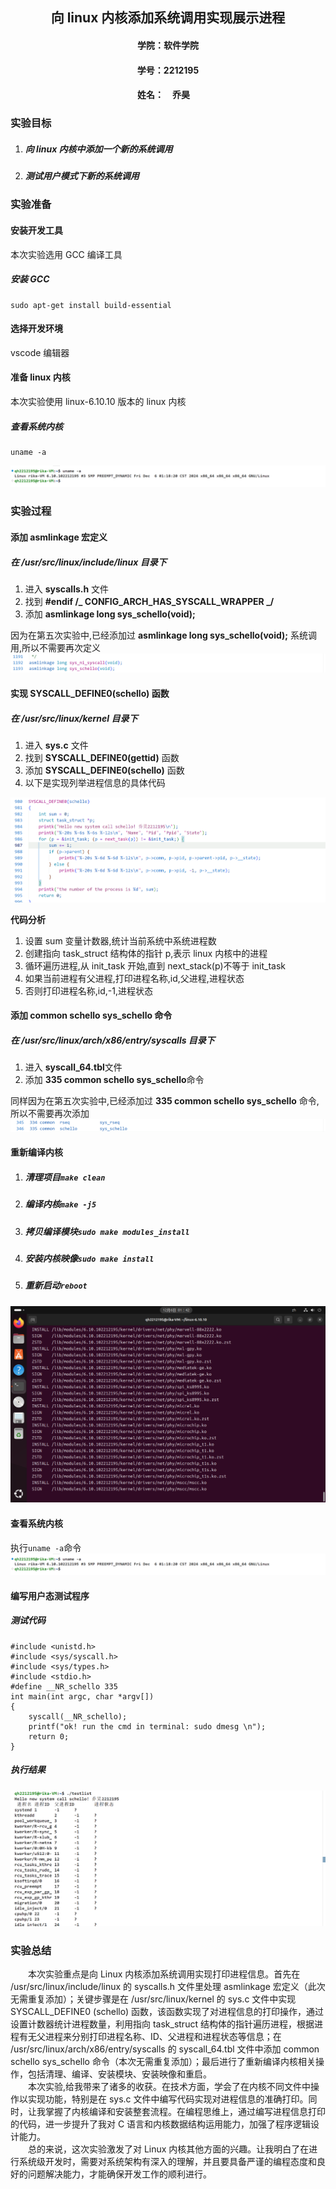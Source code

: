 ## <center>向 linux 内核添加系统调用实现展示进程</center>

#### <center>学院：软件学院</center>

#### <center>学号：2212195</center>

#### <center>姓名：&emsp;乔昊&emsp;</center>

### 实验目标

1. ##### 向 linux 内核中添加一个新的系统调用
2. ##### 测试用户模式下新的系统调用

### 实验准备

#### 安装开发工具

本次实验选用 GCC 编译工具

##### 安装 GCC

```
sudo apt-get install build-essential
```

#### 选择开发环境

vscode 编辑器

#### 准备 linux 内核

本次实验使用 linux-6.10.10 版本的 linux 内核

##### 查看系统内核

```
uname -a
```
![alt text](p2.png)

### 实验过程

#### 添加 asmlinkage 宏定义

##### 在 **/usr/src/linux/include/linux** 目录下

1. 进入 **syscalls.h** 文件
2. 找到 **#endif /_ CONFIG_ARCH_HAS_SYSCALL_WRAPPER _/**
3. 添加 **asmlinkage long sys_schello(void);**

因为在第五次实验中,已经添加过 **asmlinkage long sys_schello(void);** 系统调用,所以不需要再次定义
![alt text](syscall.png)

#### 实现 SYSCALL_DEFINE0(schello) 函数

##### 在 **/usr/src/linux/kernel** 目录下

1. 进入 **sys.c** 文件
2. 找到 **SYSCALL_DEFINE0(gettid)** 函数
3. 添加 **SYSCALL_DEFINE0(schello)** 函数
4. 以下是实现列举进程信息的具体代码

![alt text](sys_c.png)

**代码分析**

1. 设置 sum 变量计数器,统计当前系统中系统进程数
2. 创建指向 task_struct 结构体的指针 p,表示 linux 内核中的进程
3. 循环遍历进程,从 init_task 开始,直到 next_stack(p)不等于 init_task
4. 如果当前进程有父进程,打印进程名称,id,父进程,进程状态
5. 否则打印进程名称,id,-1,进程状态

#### 添加 common schello sys_schello 命令

##### 在 **/usr/src/linux/arch/x86/entry/syscalls** 目录下

1. 进入 **syscall_64.tbl**文件
2. 添加 **335 common schello sys_schello**命令

同样因为在第五次实验中,已经添加过 **335 common schello sys_schello** 命令,所以不需要再次添加
![alt text](tbl.png)

#### 重新编译内核

1. ##### 清理项目`make clean`
2. ##### 编译内核`make -j5`
3. ##### 拷贝编译模块`sudo make modules_install`
4. ##### 安装内核映像`sudo make install`
5. ##### 重新启动`reboot`
![alt text](p1.png)

#### 查看系统内核

执行`uname -a`命令
![alt text](p2.png)

#### 编写用户态测试程序
##### 测试代码
```
#include <unistd.h> 
#include <sys/syscall.h> 
#include <sys/types.h> 
#include <stdio.h> 
#define __NR_schello 335 
int main(int argc, char *argv[]) 
{ 
    syscall(__NR_schello); 
    printf("ok! run the cmd in terminal: sudo dmesg \n"); 
    return 0; 
} 
```
##### 执行结果
![alt text](p3.png)

### 实验总结

&emsp;&emsp;本次实验重点是向 Linux 内核添加系统调用实现打印进程信息。首先在 /usr/src/linux/include/linux 的 syscalls.h 文件里处理 asmlinkage 宏定义（此次无需重复添加）；关键步骤是在 /usr/src/linux/kernel 的 sys.c 文件中实现 SYSCALL_DEFINE0 (schello) 函数，该函数实现了对进程信息的打印操作，通过设置计数器统计进程数量，利用指向 task_struct 结构体的指针遍历进程，根据进程有无父进程来分别打印进程名称、ID、父进程和进程状态等信息；在 /usr/src/linux/arch/x86/entry/syscalls 的 syscall_64.tbl 文件中添加 common schello sys_schello 命令（本次无需重复添加）；最后进行了重新编译内核相关操作，包括清理、编译、安装模块、安装映像和重启。<br/>
&emsp;&emsp;本次实验,给我带来了诸多的收获。在技术方面，学会了在内核不同文件中操作以实现功能，特别是在 sys.c 文件中编写代码实现对进程信息的准确打印。同时，让我掌握了内核编译和安装整套流程。在编程思维上，通过编写进程信息打印的代码，进一步提升了我对 C 语言和内核数据结构运用能力，加强了程序逻辑设计能力。<br/>
&emsp;&emsp;总的来说，这次实验激发了对 Linux 内核其他方面的兴趣。让我明白了在进行系统级开发时，需要对系统架构有深入的理解，并且要具备严谨的编程态度和良好的问题解决能力，才能确保开发工作的顺利进行。<br/>
